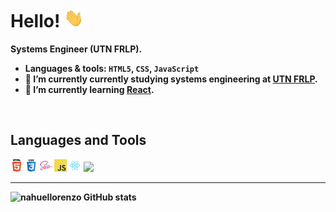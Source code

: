 # Hello! <img src="https://github.com/ABSphreak/ABSphreak/blob/master/gifs/Hi.gif" height="30px"></h2>
<b>Systems Engineer<b> (UTN FRLP).

- Languages & tools: `HTML5`, `CSS`, `JavaScript`
- 🔭 I’m currently currently studying systems engineering at [UTN FRLP](https://www.frlp.utn.edu.ar/).
- 🌱 I’m currently learning [React](https://reactjs.org).
<br />

## Languages and Tools
<code><img height="20" src="https://raw.githubusercontent.com/github/explore/80688e429a7d4ef2fca1e82350fe8e3517d3494d/topics/html/html.png"></code>
<code><img height="20" src="https://raw.githubusercontent.com/github/explore/80688e429a7d4ef2fca1e82350fe8e3517d3494d/topics/css/css.png"></code>
<code><img height="20" src="https://raw.githubusercontent.com/github/explore/80688e429a7d4ef2fca1e82350fe8e3517d3494d/topics/sass/sass.png"></code>
<code><img height="20" src="https://raw.githubusercontent.com/github/explore/80688e429a7d4ef2fca1e82350fe8e3517d3494d/topics/javascript/javascript.png"></code>
<code><img height="20" src="https://raw.githubusercontent.com/github/explore/80688e429a7d4ef2fca1e82350fe8e3517d3494d/topics/react/react.png"></code>
<code><img height="20" src="https://raw.githubusercontent.com/github/explore/80688e429a7d4ef2fca1e82350fe8e3517d3494d/topics/c#/c#.png"></code>
<hr></hr>

![nahuellorenzo GitHub stats](https://github-readme-stats.vercel.app/api?username=nahuellorenzo&show_icons=true)